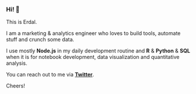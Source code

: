 ### Hi! :raised_hands:

This is Erdal. 

I am a marketing & analytics engineer who loves to build tools, automate stuff and crunch some data. 

I use mostly **Node.js** in my daily development routine and **R** & **Python** & **SQL** when it is for notebook development, data visualization and quantitative analysis.

You can reach out to me via [**Twitter**](https://twitter.com/erdalcay).

Cheers!
